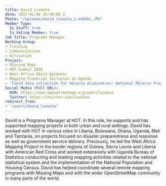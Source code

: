 ```yaml
---
title: David Luswata
date: 2017-02-08 15:48:00 Z
Photo: "/uploads/david_luswata_1-aa94bc.JPG"
Member Type:
  Is Staff: true
  Is Voting Member: true
Job Title: Programs Manager
Working Group:
- Training
- Communications
- Activation
Project:
- Missing Maps
- HOT Summit 2016
- West Africa Ebola Epidemic
- Mapping Financial Inclusion in Uganda
- 'Field data collection for malaria elimination: National Malaria Programme'
Social Media (Full URL):
  OSM: https://www.openstreetmap.org/user/lusdavo
  Twitter: https://twitter.com/lusdavo
redirect_from:
- "/users/david_luswata"
---
```


David is a Programs Manager at HOT. In this role, he supports and has supported mapping projects in both urban and rural settings. David has worked with HOT in various roles in Liberia, Botswana, Ghana, Uganda, Mali and Tanzania, on projects focused on disaster preparedness and response as well as government service delivery. Previously, he led the West Africa Mapping Project in the border regions of Guinea, Sierra Leone and Liberia with American Red Cross and worked extensively with Uganda Bureau of Statistics conducting and leading mapping activities related to the national statistical system and the implementation of the National Population and Housing Census. David has helped coordinate several remote mapping programs with Missing Maps and with the wider OpenStreetMap community in many parts of the world.